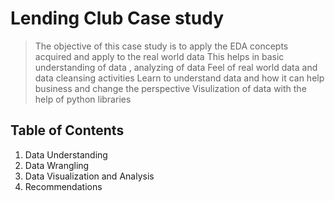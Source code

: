 # Lending Club Case study
> The objective of this case study is to apply the EDA concepts acquired and apply to the real world data
This helps in basic understanding of data , analyzing of data
Feel of real world data and data cleansing activities
Learn to understand data and how it can help business and change the perspective
Visulization of data with the help of python libraries



## Table of Contents
1. Data Understanding
2. Data Wrangling
3. Data Visualization and Analysis
4. Recommendations
